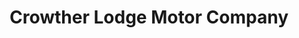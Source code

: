 ---
title: "Crowther Lodge Motor Company"
url: /gateshead/crowther-lodge-motor-company/
shop: car
---